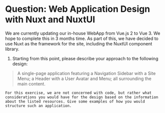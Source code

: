 # Question: Web Application Design with Nuxt and NuxtUI

We are currently updating our in-house WebApp from Vue.js 2 to Vue 3. We hope to complete this in 3 months time.
As part of this, we have decided to use Nuxt as the framework for the site, including the NuxtUI component library.

1. Starting from this point, please describe your approach to the following design:

> A single-page application featuring a Navigation Sidebar with a Site Menu; a Header with a User Avatar and Menu; all surrounding the main content.

```{note}
For this exercise, we are not concerned with code, but rather what considerations you would have for the design based on the information about the listed resources. Give some examples of how you would structure such an application.
```
